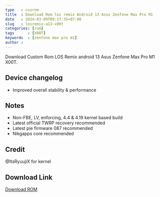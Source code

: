 ```yaml
---
type   : cusrom
title  : Download Rom los remix Android 13 Asus Zenfone Max Pro M1
date   : 2024-03-09T09:17:35+07:00
slug   : losremix-a13-x00t
categories: [rom]
tags      : [X00T]
keywords  : [zenfone max pro m1]
author : 
---
```


Download Custom Rom LOS Remix android 13 Asus Zenfone Max Pro M1 X00T.


## Device changelog
- Improved overall stability & performance

## Notes
- Non-FBE, LV, enforcing, 4.4 & 4.19 kernel based build
- Latest official TWRP recovery recommended
- Latest pie firmware 087 recommended
- Nikgapps core recommended

## Credit
@ItsRyuujiX for kernel

## Download Link
[Download ROM](https://telegra.ph/Download-LOS-Remix-PLROS-Revision-VI-X00TD-11-19)
